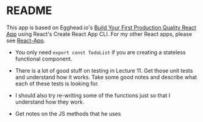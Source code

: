 # README

This app is based on Egghead.io's [Build Your First Production Quality React App](https://egghead.io/courses/build-your-first-production-quality-react-app) using React's Create React App CLI.
For my other React apps, please see [React-App](https://github.com/coolinmc6/react-app).

- You only need `export const TodoList` if you are creating a stateless functional component.

- There is a lot of good stuff on testing in Lecture 11.  Get those unit tests and understand
how it works.  Take some good notes and describe what each of these tests is looking for.
- I should also try re-writing some of the functions just so that I understand how they work.
- Get notes on the JS methods that he uses